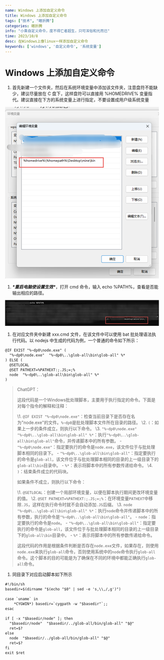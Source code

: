 ```yaml
---
name: Windows 上添加自定义命令
title: Windows 上添加自定义命令
tags: ["技术", "瞎折腾"]
categories: 瞎折腾
info: "小乘自定义命令，度不得亡者超生，只可浑俗和光而已"
time: 2023/10/8
desc: 在Windows上像linux一样添加自定义命令
keywords: ['windows', '自定义命令', '系统变量']
---
```


# Windows 上添加自定义命令

1. 首先新建一个文件夹，然后在系统环境变量中添加该文件夹，注意盘符不能缺少，建议尽量放在 C 盘下，这样盘符可以直接用 %HOMEDRIVE% 变量指代。建议直接在下方的系统变量上进行指定，不要设置成用户级系统变量

![windows-cmd-1.png](./images/windows-cmd-1.png)

1. ***\*重启电脑使设置生效\****，打开 cmd 命令，输入 echo %PATH%，查看是否能输出相应的路径。

![windows-cmd-2.png](./images/windows-cmd-2.png)

1. 在对应文件夹中新建 xxx.cmd 文件，在该文件中可以使用 bat 批处理语法执行代码。以 nodejs 中生成的代码为例，一个普通的命令如下所示：

```
@IF EXIST "%~dp0\node.exe" (
  "%~dp0\node.exe"  "%~dp0\..\glob-all\bin\glob-all" %*
) ELSE (
  @SETLOCAL
  @SET PATHEXT=%PATHEXT:;.JS;=;%
  node  "%~dp0\..\glob-all\bin\glob-all" %*
)
```

> ChatGPT：
>
> 这段代码是一个Windows批处理脚本，主要用于执行指定的命令。下面是对每个指令的解释和注释：
>
> \1. `@IF EXIST "%~dp0\node.exe"`：检查当前目录下是否存在名为"node.exe"的文件。`%~dp0`是批处理脚本文件所在目录的路径。
> \2. `(`：如果上一步的条件成立，则执行以下命令。
> \3. `"%~dp0\node.exe"  "%~dp0\..\glob-all\bin\glob-all" %*`：执行`"%~dp0\..\glob-all\bin\glob-all"`命令，并传递脚本中的所有参数。
>    \- `"%~dp0\node.exe"`：指定要执行的命令是`node.exe`，该文件位于与批处理脚本相同的目录下。
>    \- `"%~dp0\..\glob-all\bin\glob-all"`：指定要执行的命令是`glob-all`，该文件位于与批处理脚本相同的目录的上一级目录下的`glob-all\bin`目录中。
>    \- `%*`：表示将脚本中的所有参数传递给命令。
> \4. `)`：结束条件成立的代码块。
>
> 如果条件不成立，则执行以下命令：
>
> \1. `@SETLOCAL`：创建一个局部环境变量，以便在脚本执行期间更改环境变量的值。
> \2. `@SET PATHEXT=%PATHEXT:;.JS;=;%`：在环境变量`PATHEXT`中移除`.JS`，这样在执行命令时就不会自动添加`.JS`后缀。
> \3. `node  "%~dp0\..\glob-all\bin\glob-all" %*`：执行`node`命令并传递脚本中的所有参数，执行的命令是`"%~dp0\..\glob-all\bin\glob-all"`。
>    \- `node`：指定要执行的命令是`node`。
>    \- `"%~dp0\..\glob-all\bin\glob-all"`：指定要执行的命令是`glob-all`，该文件位于与批处理脚本相同的目录的上一级目录下的`glob-all\bin`目录中。
>    \- `%*`：表示将脚本中的所有参数传递给命令。
>
> 这段代码的作用是根据条件判断是否存在`node.exe`文件，如果存在，则使用`node.exe`来执行`glob-all`命令，否则使用系统中的`node`命令执行`glob-all`命令。这个脚本的目的可能是为了确保在不同的环境中都能正确执行`glob-all`命令。

1. 同目录下对应启动脚本如下所示

```
#!/bin/sh
basedir=$(dirname "$(echo "$0" | sed -e 's,\\,/,g')")

case `uname` in
    *CYGWIN*) basedir=`cygpath -w "$basedir"`;;
esac

if [ -x "$basedir/node" ]; then
  "$basedir/node"  "$basedir/../glob-all/bin/glob-all" "$@"
  ret=$?
else 
  node  "$basedir/../glob-all/bin/glob-all" "$@"
  ret=$?
fi
exit $ret
```